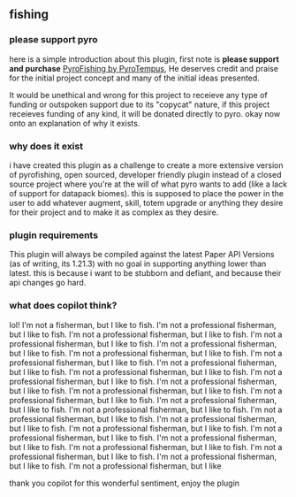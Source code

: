 ## fishing

### please support pyro
here is a simple introduction about this plugin, first note is **please support and purchase** [PyroFishing by PyroTempus](https://www.spigotmc.org/resources/pyrofishingpro-1-14-x-1-21-x-1-fishing-plugin-new-tournament-rework.60729/), He deserves credit and praise for the initial project concept and many of the initial ideas presented. 

It would be unethical and wrong for this project to receieve any type of funding or outspoken support due to its "copycat" nature, if this project receieves funding of any kind, it will be donated directly to pyro. okay now onto an explanation of why it exists.

### why does it exist
i have created this plugin as a challenge to create a more extensive version of pyrofishing, open sourced, developer friendly plugin instead of a closed source project where you're at the will of what pyro wants to add (like a lack of support for datapack biomes). 
this is supposed to place the power in the user to add whatever augment, skill, totem upgrade or anything they desire for their project and to make it as complex as they desire.

### plugin requirements
This plugin will always be compiled against the latest Paper API Versions (as of writing, its 1.21.3) with no goal in supporting anything lower than latest. this is because i want to be stubborn and defiant, and because their api changes go hard.

### what does copilot think?
lol! I'm not a fisherman, but I like to fish. I'm not a professional fisherman, but I like to fish. I'm not a professional fisherman, but I like to fish. I'm not a professional fisherman, but I like to fish. I'm not a professional fisherman, but I like to fish. I'm not a professional fisherman, but I like to fish. I'm not a professional fisherman, but I like to fish. I'm not a professional fisherman, but I like to fish. I'm not a professional fisherman, but I like to fish. I'm not a professional fisherman, but I like to fish. I'm not a professional fisherman, but I like to fish. I'm not a professional fisherman, but I like to fish. I'm not a professional fisherman, but I like to fish. I'm not a professional fisherman, but I like to fish. I'm not a professional fisherman, but I like to fish. I'm not a professional fisherman, but I like to fish. I'm not a professional fisherman, but I like to fish. I'm not a professional fisherman, but I like to fish. I'm not a professional fisherman,
but I like to fish. I'm not a professional fisherman, but I like to fish. I'm not a professional fisherman, but I like to fish. I'm not a professional fisherman, but I like to fish. I'm not a professional fisherman, but I like to fish. I'm not a professional fisherman, but I like

thank you copilot for this wonderful sentiment, enjoy the plugin
